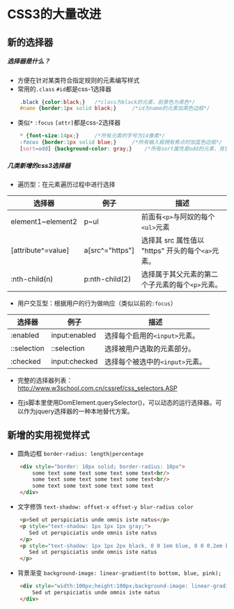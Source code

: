 # CSS3的大量改进

## 新的选择器

##### 选择器是什么？

* 方便在针对某类符合指定规则的元素编写样式
* 常用的`.class` `#id`都是css-1选择器

```css
	.black {color:black;}	/*class为black的元素，前景色为黑色*/
    #name {border:1px solid black;}		/*id为name的元素加黑色边框*/
```

* 类似`*` `:focus` `[attr]`都是css-2选择器

```css
	* {font-size:14px;}		/*所有元素的字号为14像素*/
	:focus {border:1px solid blue;}		/*所有输入框拥有焦点时加蓝色边框*/
    [sort=odd] {background-color: gray;}	/*所有sort属性是odd的元素，背景色为灰色*/
```

##### 几类新增的css3选择器

* 遍历型：在元素遍历过程中进行选择

| 选择器 | 例子 | 描述 |
| ------ | ------ | ------ |
| element1~element2 | p~ul | 前面有`<p>`与阿奴的每个`<ul>`元素 |
| [attribute^=value] | a[src^="https"] | 选择其 src 属性值以 "https" 开头的每个`<a>`元素。 |
| :nth-child(n) | p:nth-child(2) | 选择属于其父元素的第二个子元素的每个`<p>`元素。 |

* 用户交互型：根据用户的行为做响应（类似以前的`:focus`）

| 选择器 | 例子 | 描述 |
| ------ | ------ | ------ |
| :enabled | input:enabled | 选择每个启用的`<input>`元素。 |
| ::selection | ::selection | 选择被用户选取的元素部分。 |
| :checked | input:checked | 选择每个被选中的`<input>`元素。 |

* 完整的选择器列表：http://www.w3school.com.cn/cssref/css_selectors.ASP

* 在js脚本里使用DomElement.querySelector()，可以动态的运行选择器。可以作为jquery选择器的一种本地替代方案。

## 新增的实用视觉样式

* 圆角边框 `border-radius: length|percentage`

```html
	<div style="border: 10px solid; border-radius: 10px">
    	some text some text some text some text<br/>
        some text some text some text some text<br/>
        some text some text some text some text
    </div>
```

* 文字修饰 `text-shadow: offset-x offset-y blur-radius color`

```html
    <p>Sed ut perspiciatis unde omnis iste natus</p>
    <p style="text-shadow: 1px 1px 1px gray;">
       Sed ut perspiciatis unde omnis iste natus
    </p>
    <p style="text-shadow: 1px 1px 2px black, 0 0 1em blue, 0 0 0.2em blue;">
       Sed ut perspiciatis unde omnis iste natus
    </p>
```

* 背景渐变 `background-image: linear-gradient(to bottom, blue, pink);`

```html
	<div style="width:100px;height:100px;background-image: linear-gradient(to bottom, blue, pink);">
    	Sed ut perspiciatis unde omnis iste natus
    </div>
```